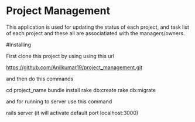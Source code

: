 # Project Management
                    
   This application is used for updating the status of each project, and task list of each project and these all are associatiated with the managers/owners. 

 #Installing

   First clone this project by using using this url

   https://github.com/Anilkumar19/project_management.git

   and then do this commands

   cd project_name
   bundle install
   rake db:create
   rake db:migrate

   and for running to server use this command

   rails server (it will activate default port localhost:3000)
   



